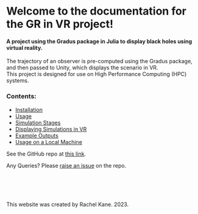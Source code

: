 # Welcome to the documentation for the GR in VR project!

####  A project using the Gradus package in Julia to display black holes using virtual reality. 

The trajectory of an observer is pre-computed using the Gradus package, and then passed to Unity, which displays the scenario in VR. \
This project is designed for use on High Performance Computing (HPC) systems.


### Contents: 

- [Installation](https://raichkel.github.io/GR_in_VR/installation.html) 
- [Usage](https://raichkel.github.io/GR_in_VR/usage.html) 
- [Simulation Stages](https://raichkel.github.io/GR_in_VR/simulation_stages.html) 
- [Displaying Simulations in VR](https://raichkel.github.io/GR_in_VR/vr.html)
- [Example Outputs](https://raichkel.github.io/GR_in_VR/features.html) 
- [Usage on a Local Machine](https://raichkel.github.io/GR_in_VR/local_machine.html) 


See the GitHub repo at [this link](https://github.com/raichkel/GR_in_VR).

Any Queries? Please [raise an issue](https://github.com/raichkel/GR_in_VR/issues) on the repo.
\
\
\
\
\
\
This website was created by Rachel Kane. 2023.